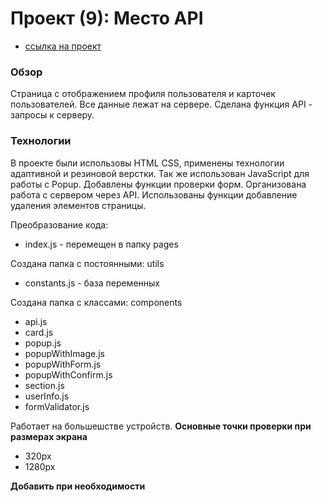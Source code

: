 # Проект (9): Место API

* [ссылка на проект](https://PavelKhokhlov.github.io/mesto/)

### Обзор
Страница с отображением профиля пользователя и карточек пользователей. Все данные лежат на сервере. Сделана функция API - запросы к серверу.

### Технологии
В проекте были использовы HTML CSS, применены технологии адаптивной и резиновой верстки. Так же использован JavaScript для работы с Popup. Добавлены функции проверки форм.
Организована работа с сервером через API. Использованы функции добавление удаления элементов страницы.

Преобразование кода:
* index.js - перемещен в папку pages

Создана папка с постоянными: utils
* constants.js - база переменных

Создана папка с классами: components
* api.js
* card.js
* popup.js
* popupWithImage.js
* popupWithForm.js
* popupWithConfirm.js
* section.js
* userInfo.js
* formValidator.js

Работает на большешстве устройств.
**Основные точки проверки при размерах экрана**
* 320px 
* 1280px

**Добавить при необходимости**

